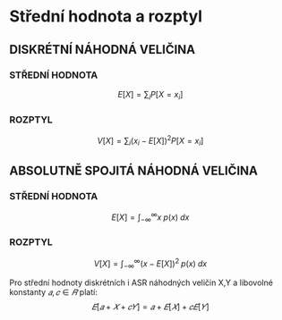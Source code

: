# Střední hodnota a rozptyl
## DISKRÉTNÍ NÁHODNÁ VELIČINA
### STŘEDNÍ HODNOTA
$$
E[X] = \sum_i{P[X=x_i]}
$$
### ROZPTYL
$$
V[X] = \sum_i{\left( x_i - E[X] \right)^2 P[X=x_i]}
$$

## ABSOLUTNĚ SPOJITÁ NÁHODNÁ VELIČINA
### STŘEDNÍ HODNOTA
$$
E[X] = \int^\infty_{-\infty} {x \; p(x) \; dx}
$$
### ROZPTYL
$$
V[X] = \int^\infty_{-\infty} {\left( x - E[X] \right)^2 \; p(x) \; dx}
$$

Pro střední hodnoty diskrétních i ASR náhodných veličin X,Y a libovolné konstanty $𝑎, 𝑐 ∈ 𝑅$ platí: 
$$
𝐸[𝑎 + 𝑋 + 𝑐𝑌] = 𝑎 + 𝐸[𝑋] + 𝑐𝐸[𝑌]
$$